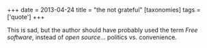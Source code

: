 +++
date = 2013-04-24
title = "the not grateful"
[taxonomies]
tags = ['quote']
+++

This is sad, but the author should have probably used the term *Free
software*, instead of *open source*... politics vs. convenience.
